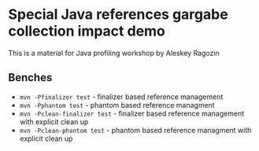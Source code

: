 Special Java references gargabe collection impact demo
====

This is a material for Java profiling workshop by Aleskey Ragozin

Benches
----

 - `mvn -Pfinalizer test` - finalizer based reference management
 - `mvn -Pphantom test` - phantom based reference managment
 - `mvn -Pclean-finalizer test` - finalizer based reference management with explicit clean up
 - `mvn -Pclean-phantom test` - phantom based reference managment with explicit clean up
